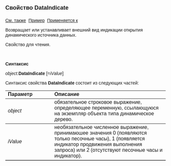 <html>
<head>
<title>AsDataDesc\DataIndicate</title>
</head>

<body>

<p><font size="4" face="Arial"><strong>Свойство DataIndicate<br>
<br>
</strong></font><font face="Arial"><a href="../AsDataDesc.html">См. 
также</a>&nbsp; <u>Пример</u>&nbsp; <a href="../AsDataDesc.html">Применяется 
к</a></font></p>

<p><font face="Arial">Возвращает или устанавливает внешний вид индикации открытия динамического источника данных. </font></p>

<p><font face="Arial">Свойство для чтения. </font></p>

<p class="label">&nbsp;</p>

<p class="label"><font face="Arial"><b>Синтаксис</b></font></p>

<p><font face="Arial"><em>object.</em><strong>DataIndicate </strong>[=<em>iValue</em>]&nbsp;</font></p>

<p><font face="Arial">Синтаксис свойства <strong>DataIndicate</strong>
состоит из следующих частей:</font></p>

<table border="1" cellPadding="5" cols="2" frame="below" rules="rows">
<TBODY>
  <tr vAlign="top">
    <td class="label" width="29%"><font face="Arial"><b>Параметр</b></font></td>
    <td class="label" width="71%"><font face="Arial"><strong>Описание</strong></font></td>
  </tr>
  <tr>
    <td width="29%"><em><font face="Arial">object</font></em></td>
    <td width="71%"><font face="Arial">обязательное строковое выражение, определяющее 
        переменную, ссылающуюся на экземпляр объекта типа динамическое дерево.</font></td>
  </tr>
    <tr>
    <td width="29%"><font face="Arial"><em>iValue</em></font></td>
    <td width="71%"><font face="Arial">необязательное численное выражение, принимаюшее значения 0 (появляются только песочные часы),
1 (появляется индикатор продвижения выполнения запроса) или 2 (отсутствуют песочные часы и индикатор).</font></td>
    </tr>
</TBODY>
</table>
</body>
</html>
